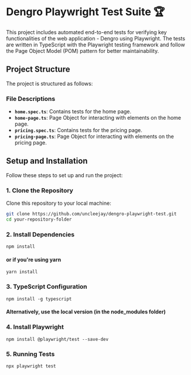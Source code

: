 # Dengro Playwright Test Suite 🏆

This project includes automated end-to-end tests for verifying key functionalities of the web application - Dengro using Playwright. The tests are written in TypeScript with the Playwright testing framework and follow the Page Object Model (POM) pattern for better maintainability.

## Project Structure

The project is structured as follows:


### File Descriptions

- **`home.spec.ts`**: Contains tests for the home page.
- **`home-page.ts`**: Page Object for interacting with elements on the home page.
- **`pricing.spec.ts`**: Contains tests for the pricing page.
- **`pricing-page.ts`**: Page Object for interacting with elements on the pricing page.

## Setup and Installation

Follow these steps to set up and run the project:

### 1. Clone the Repository

Clone this repository to your local machine:

```bash
git clone https://github.com/uncleejay/dengro-playwright-test.git
cd your-repository-folder
```

### 2. Install Dependencies

```
npm install
```

#### or if you're using yarn
```
yarn install
```

### 3. TypeScript Configuration
```
npm install -g typescript
```
#### Alternatively, use the local version (in the node_modules folder)

### 4. Install Playwright
```
npm install @playwright/test --save-dev
```

### 5. Running Tests
```
npx playwright test
```



